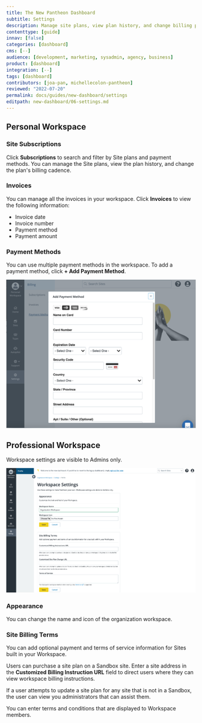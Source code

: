 ```yaml
---
title: The New Pantheon Dashboard
subtitle: Settings
description: Manage site plans, view plan history, and change billing preferences
contenttype: [guide]
innav: [false]
categories: [dashboard]
cms: [--]
audience: [development, marketing, sysadmin, agency, business]
product: [dashboard]
integration: [--]
tags: [dashboard]
contributors: [joa-pan, michellecolon-pantheon]
reviewed: "2022-07-20"
permalink: docs/guides/new-dashboard/settings
editpath: new-dashboard/06-settings.md
---
```


## Personal Workspace

### Site Subscriptions

Click **Subscriptions** to search and filter by Site plans and payment methods. You can manage the Site plans, view the plan history, and change the plan's billing cadence.

### Invoices

You can manage all the invoices in your workspace. Click **Invoices** to view the following information:

* Invoice date
* Invoice number
* Payment method
* Payment amount

### Payment Methods

You can use multiple payment methods in the workspace. To add a payment method, click **+ Add Payment Method**.

![A screenshot of the adding card information](../../../images/dashboard/new-dashboard/add-payment.png)

## Professional Workspace

Workspace settings are visible to Admins only.

![A screenshot of the professional workspace settings](../../../images/dashboard/new-dashboard/workspace-settings.png)

### Appearance

You can change the name and icon of the organization workspace.

### Site Billing Terms

You can add optional payment and terms of service information for Sites built in your Workspace.

Users can purchase a site plan on a Sandbox site. Enter a site address in the **Customized Billing Instruction URL** field to direct users where they can view workspace billing instructions.

If a user attempts to update a site plan for any site that is not in a Sandbox, the user can view you administrators that can assist them.

You can enter terms and conditions that are displayed to Workspace members.